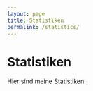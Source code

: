 ```yaml
---
layout: page
title: Statistiken
permalink: /statistics/
---
```


# Statistiken

Hier sind meine Statistiken.
